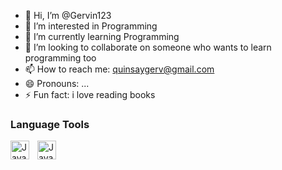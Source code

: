 - 👋 Hi, I’m @Gervin123
- 👀 I’m interested in Programming
- 🌱 I’m currently learning Programming
- 💞️ I’m looking to collaborate on someone who wants to learn programming too
- 📫 How to reach me: quinsaygerv@gmail.com
- 😄 Pronouns: ...
- ⚡ Fun fact: i love reading books

<!---
Gervin123/Gervin123 is a ✨ special ✨ repository because its `README.md` (this file) appears on your GitHub profile.
You can click the Preview link to take a look at your changes.
--->

### Language Tools

<img align="left" alt="Java" width="30px" style="padding-right:10;" src="https://cdn.jsdelivr.net/gh/devicons/devicon/icons/java/java-original.svg"/>
<img align="left" alt="Java" width="30px" style="padding-right:10;" src="https://cdn.jsdelivr.net/gh/devicons/devicon@latest/icons/php/php-plain.svg" />
          
          
